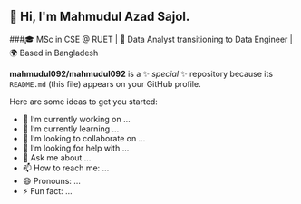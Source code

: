 ## 👋 Hi, I'm Mahmudul Azad Sajol.

###🎓 MSc in CSE @ RUET | 💼 Data Analyst transitioning to Data Engineer | 🌍 Based in Bangladesh

**mahmudul092/mahmudul092** is a ✨ _special_ ✨ repository because its `README.md` (this file) appears on your GitHub profile.

Here are some ideas to get you started:

- 🔭 I’m currently working on ...
- 🌱 I’m currently learning ...
- 👯 I’m looking to collaborate on ...
- 🤔 I’m looking for help with ...
- 💬 Ask me about ...
- 📫 How to reach me: ...
- 😄 Pronouns: ...
- ⚡ Fun fact: ...

